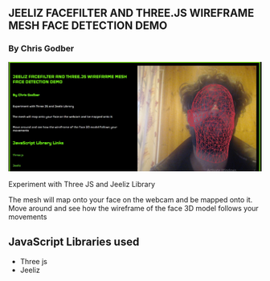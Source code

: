 ## JEELIZ FACEFILTER AND THREE.JS WIREFRAME MESH FACE DETECTION DEMO
### By Chris Godber

![Screenshot](demo.jpg)

Experiment with Three JS and Jeeliz Library

The mesh will map onto your face on the webcam and be mapped onto it.
Move around and see how the wireframe of the face 3D model follows your movements

## JavaScript Libraries used
- Three js
- Jeeliz